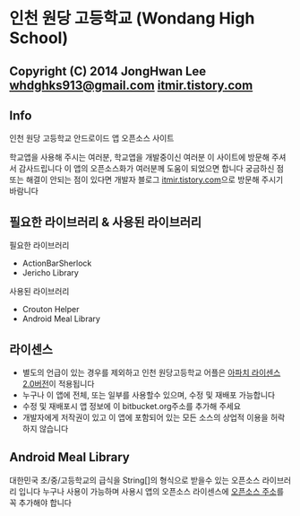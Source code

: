 ﻿인천 원당 고등학교 (Wondang High School)
========================================
Copyright (C) 2014 JongHwan Lee <whdghks913@gmail.com> [itmir.tistory.com](http://itmir.tistory.com)
------------------------------------------------------------------------------------------------



Info
----

인천 원당 고등학교 안드로이드 앱 오픈소스 사이트

학교앱을 사용해 주시는 여러분, 학교앱을 개발중이신 여러분 이 사이트에 방문해 주셔서 감사드립니다
이 앱의 오픈소스화가 여러분께 도움이 되었으면 합니다
궁금하신 점 또는 해결이 안되는 점이 있다면 개발자 블로그 [itmir.tistory.com](http://itmir.tistory.com)으로 방문해 주시기 바람니다



필요한 라이브러리 & 사용된 라이브러리
--------------------------------------

필요한 라이브러리
- ActionBarSherlock
- Jericho Library

사용된 라이브러리
- Crouton Helper
- Android Meal Library



라이센스
--------

- 별도의 언급이 있는 경우를 제외하고 인천 원당고등학교 어플은 [아파치 라이센스 2.0버전](http://www.apache.org/licenses/LICENSE-2.0.html)이 적용됩니다
- 누구나 이 앱에 전체, 또는 일부를 사용할수 있으며, 수정 및 재배포 가능합니다
- 수정 및 재배포시 앱 정보에 이 bitbucket.org주소를 추가해 주세요
- 개발자에게 저작권이 있고 이 앱에 포함되어 있는 모든 소스의 상업적 이용을 허락하지 않습니다



Android Meal Library
------------------
대한민국 초/중/고등학교의 급식을 String[]의 형식으로 받을수 있는 오픈소스 라이브러리 입니다
누구나 사용이 가능하며 사용시 앱의 오픈소스 라이센스에 [오픈소스 주소](https://bitbucket.org/whdghks913/wondanghighschool)를 꼭 추가해야 합니다